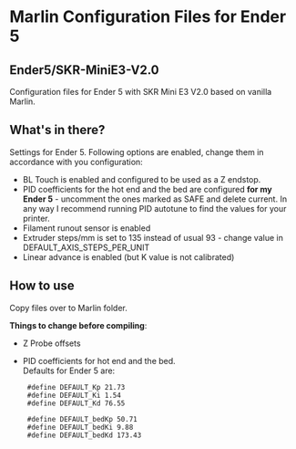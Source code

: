 # Marlin Configuration Files for Ender 5

## Ender5/SKR-MiniE3-V2.0

Configuration files for Ender 5 with SKR Mini E3 V2.0 based on vanilla Marlin.

## What's in there?

Settings for Ender 5. Following options are enabled, change them in accordance with you configuration:

- BL Touch is enabled and configured to be used as a Z endstop.
- PID coefficients for the hot end and the bed are configured **for my Ender 5** - uncomment the ones marked as SAFE and delete current.
  In any way I recommend running PID autotune to find the values for your printer.
- Filament runout sensor is enabled 
- Extruder steps/mm is set to 135 instead of usual 93 - change value in DEFAULT_AXIS_STEPS_PER_UNIT
- Linear advance is enabled (but K value is not calibrated)

## How to use

Copy files over to Marlin folder.

**Things to change before compiling**:

 - Z Probe offsets

 - PID coefficients for hot end and the bed.  
   Defaults for Ender 5 are:

        #define DEFAULT_Kp 21.73
        #define DEFAULT_Ki 1.54
        #define DEFAULT_Kd 76.55

        #define DEFAULT_bedKp 50.71
        #define DEFAULT_bedKi 9.88
        #define DEFAULT_bedKd 173.43


